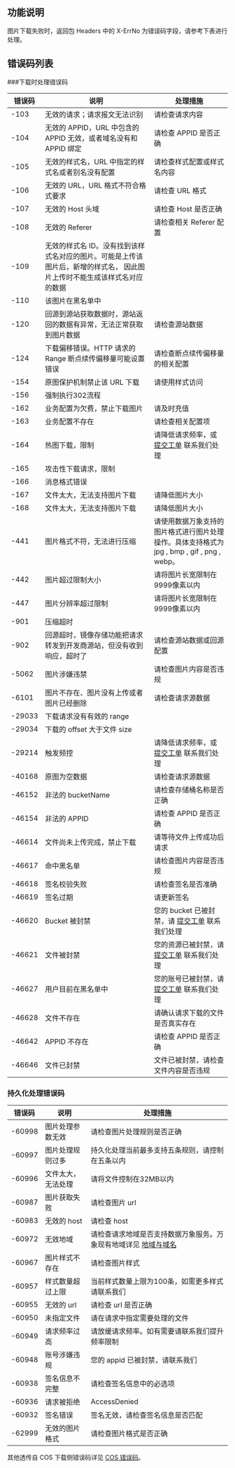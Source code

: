 ## 功能说明

图片下载失败时，返回包 Headers 中的 X-ErrNo 为错误码字段，请参考下表进行处理。

## 错误码列表

###下载时处理错误码

| 错误码 | 说明                                                         | 处理措施                                                     |
| ------ | ------------------------------------------------------------ | ------------------------------------------------------------ |
| -103   | 无效的请求；请求报文无法识别                                 | 请检查请求内容                                               |
| -104   | 无效的 APPID，URL 中包含的 APPID 无效，或者域名没有和 APPID 绑定 | 请检查 APPID 是否正确                                        |
| -105   | 无效的样式名，URL 中指定的样式名或者别名没有配置             | 请检查样式配置或样式名内容                                   |
| -106   | 无效的 URL，URL 格式不符合格式要求                           | 请检查 URL 格式                                              |
| -107   | 无效的 Host 头域                                             | 请检查 Host 是否正确                                         |
| -108   | 无效的 Referer                                               | 请检查相关 Referer 配置                                      |
| -109   | 无效的样式名 ID。没有找到该样式名对应的图片。可能是上传该图片后，新增的样式名， 因此图片上传时不能生成该样式名对应的数据 |                                                              |
| -110   | 该图片在黑名单中                                             |                                                              |
| -120   | 回源到源站获取数据时，源站返回的数据有异常，无法正常获取到图片数据 | 请检查源站数据                                               |
| -124   | 下载偏移错误。HTTP 请求的 Range 断点续传偏移量可能设置错误   | 请检查断点续传偏移量的相关配置                               |
| -154   | 原图保护机制禁止该 URL 下载                                  | 请使用样式访问                                               |
| -156   | 强制执行302流程                                              |                                                              |
| -162   | 业务配置为欠费，禁止下载图片                                 | 请及时充值                                                   |
| -163   | 业务配置不存在                                               | 请检查相关配置项                                             |
| -164   | 热图下载，限制                                               | 请降低请求频率，或 [提交工单](https://console.cloud.tencent.com/workorder/category) 联系我们处理 |
| -165   | 攻击性下载请求，限制                                         |                                                              |
| -166   | 消息格式错误                                                 |                                                              |
| -167   | 文件太大，无法支持图片下载                                   | 请降低图片大小                                               |
| -168   | 文件太大，无法支持图片下载                                   | 请降低图片大小                                               |
| -441   | 图片格式不符，无法进行压缩                                   | 请使用数据万象支持的图片格式进行图片处理操作。具体支持格式为 jpg , bmp , gif , png , webp。 |
| -442   | 图片超过限制大小                                             | 请将图片长宽限制在9999像素以内                               |
| -447   | 图片分辨率超过限制                                           | 请将图片长宽限制在9999像素以内                               |
| -901   | 压缩超时                                                     |                                                              |
| -902   | 回源超时，镜像存储功能把请求转发到开发商源站，但没有收到响应，超时了 | 请检查源站数据或回源配置                                     |
| -5062  | 图片涉嫌违禁                                                 | 请检查图片内容是否违规                                       |
| -6101  | 图片不存在、图片没有上传或者图片已经删除                     | 请检查请求源数据                                             |
| -29033 | 下载请求没有有效的 range                                     |                                                              |
| -29034 | 下载的 offset 大于文件 size                                  |                                                              |
| -29214 | 触发频控                                                     | 请降低请求频率，或 [提交工单](https://console.cloud.tencent.com/workorder/category) 联系我们处理 |
| -40168 | 原图为空数据                                                 | 请检查请求源数据                                             |
| -46152 | 非法的 bucketName                                            | 请检查存储桶名称是否正确                                     |
| -46154 | 非法的 APPID                                                 | 请检查 APPID 是否正确                                        |
| -46614 | 文件尚未上传完成，禁止下载                                   | 请等待文件上传成功后请求                                     |
| -46617 | 命中黑名单                                                   | 请检查图片内容是否违规                                       |
| -46618 | 签名校验失败                                                 | 请检查签名是否准确                                           |
| -46619 | 签名过期                                                     | 请更新签名                                                   |
| -46620 | Bucket 被封禁                                                | 您的 bucket 已被封禁，请 [提交工单](https://console.cloud.tencent.com/workorder/category) 联系我们处理 |
| -46621 | 文件被封禁                                                   | 您的资源已被封禁，请 [提交工单](https://console.cloud.tencent.com/workorder/category) 联系我们处理 |
| -46627 | 用户目前在黑名单中                                           | 您的账号已被封禁，请 [提交工单](https://console.cloud.tencent.com/workorder/category) 联系我们处理 |
| -46628 | 文件不存在                                                   | 请确认请求下载的文件是否真实存在                             |
| -46642 | APPID 不存在                                                 | 请检查 APPID 是否正确                                        |
| -46646 | 文件已封禁                                                   | 文件已被封禁，请检查文件内容是否违规                         |

### 持久化处理错误码
| 错误码 | 说明       | 处理措施            |
| ------ | ------------------------------------------------------------ | ------------------------------------------------------------ |
|-60998|图片处理参数无效|请检查图片处理规则是否正确|
|-60997|图片处理规则过多|持久化处理当前最多支持五条规则，请控制在五条以内|
|-60996|文件太大，无法处理|请将文件控制在32MB以内|
|-60987|图片获取失败|请检查图片 url|
|-60983|无效的 host|请检查 host|
|-60972|无效地域|请检查请求地域是否支持数据万象服务。万象现有地域详见 [地域与域名](https://cloud.tencent.com/document/product/460/31066)|
|-60967|图片样式不存在|请检查图片样式|
|-60957|样式数量超过上限|当前样式数量上限为100条，如需更多样式请联系我们|
|-60955|无效的 url|请检查 url 是否正确|
|-60950|未指定文件|请在请求中指定需要处理的文件|
|-60949|请求频率过高|请放缓请求频率。如有需要请联系我们提升频率限制|
|-60948|账号涉嫌违规|您的 appid 已被封禁，请联系我们|
|-60938|签名信息不完整|请检查签名信息中的必选项|
|-60936|请求被拒绝|AccessDenied|
|-60932|签名错误|签名无效，请检查签名信息是否匹配|
|-62999|无效的图片格式|请检查图片格式是否正确|


其他透传自 COS 下载侧错误码详见 [COS 错误码](https://cloud.tencent.com/document/product/436/8432)。
